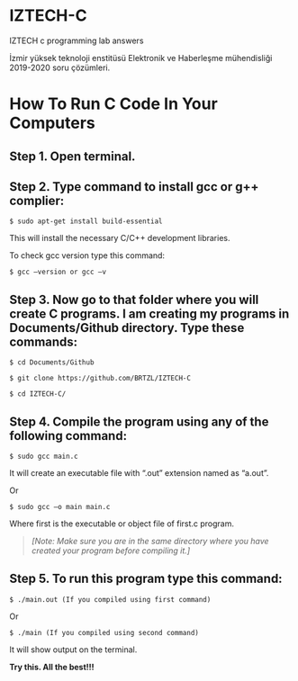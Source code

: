 # IZTECH-C
IZTECH c programming lab answers

İzmir yüksek teknoloji enstitüsü Elektronik ve Haberleşme mühendisliği 2019-2020 soru çözümleri.


# **How To Run C Code In Your Computers**

## Step 1. Open terminal.

## Step 2. Type command to install gcc or g++ complier:

```
$ sudo apt-get install build-essential
```

This will install the necessary C/C++ development libraries.

To check gcc version type this command:

```
$ gcc –version or gcc –v
```
## Step 3. Now go to that folder where you will create C programs. I am creating my programs in Documents/Github directory. Type these commands:

```
$ cd Documents/Github
```

```
$ git clone https://github.com/BRTZL/IZTECH-C
```

```
$ cd IZTECH-C/
```

## Step 4. Compile the program using any of the following command:

```
$ sudo gcc main.c
```

It will create an executable file with “.out” extension named as “a.out”.

Or

```
$ sudo gcc –o main main.c
```

Where first is the executable or object file of first.c program.

> *[Note: Make sure you are in the same directory where you have created your program before compiling it.]*

## Step 5. To run this program type this command:


```
$ ./main.out (If you compiled using first command)
```

Or

```
$ ./main (If you compiled using second command)
```

It will show output on the terminal.

**Try this. All the best!!!**